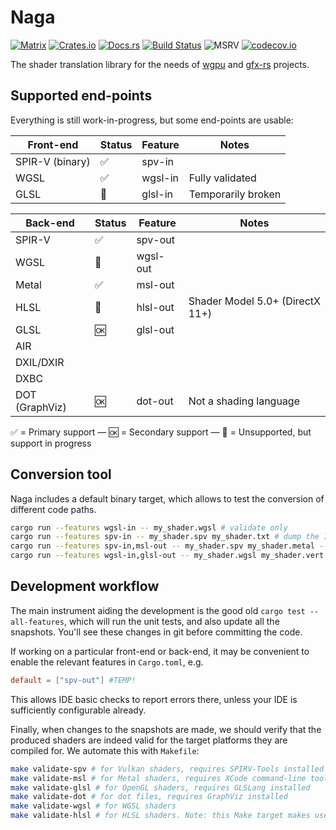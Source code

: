 # Naga

[![Matrix](https://img.shields.io/badge/Matrix-%23naga%3Amatrix.org-blueviolet.svg)](https://matrix.to/#/#naga:matrix.org)
[![Crates.io](https://img.shields.io/crates/v/naga.svg?label=naga)](https://crates.io/crates/naga)
[![Docs.rs](https://docs.rs/naga/badge.svg)](https://docs.rs/naga)
[![Build Status](https://github.com/gfx-rs/naga/workflows/pipeline/badge.svg)](https://github.com/gfx-rs/naga/actions)
![MSRV](https://img.shields.io/badge/rustc-1.43+-blue.svg)
[![codecov.io](https://codecov.io/gh/gfx-rs/naga/branch/master/graph/badge.svg?token=9VOKYO8BM2)](https://codecov.io/gh/gfx-rs/naga)

The shader translation library for the needs of [wgpu](https://github.com/gfx-rs/wgpu) and [gfx-rs](https://github.com/gfx-rs/gfx) projects.

## Supported end-points

Everything is still work-in-progress, but some end-points are usable:

Front-end       |       Status       | Feature | Notes |
--------------- | ------------------ | ------- | ----- |
SPIR-V (binary) | :white_check_mark: | spv-in  |       |
WGSL            | :white_check_mark: | wgsl-in | Fully validated |
GLSL            | :construction:     | glsl-in | Temporarily broken |

Back-end        |       Status       | Feature  | Notes |
--------------- | ------------------ | -------- | ----- |
SPIR-V          | :white_check_mark: | spv-out  |       |
WGSL            | :construction:     | wgsl-out |       |
Metal           | :white_check_mark: | msl-out  |       |
HLSL            | :construction:     | hlsl-out | Shader Model 5.0+ (DirectX 11+) |
GLSL            | :ok:               | glsl-out |       |
AIR             |                    |          |       |
DXIL/DXIR       |                    |          |       |
DXBC            |                    |          |       |
DOT (GraphViz)  | :ok:               | dot-out  | Not a shading language |

:white_check_mark: = Primary support — :ok: = Secondary support — :construction: = Unsupported, but support in progress

## Conversion tool

Naga includes a default binary target, which allows to test the conversion of different code paths.
```bash
cargo run --features wgsl-in -- my_shader.wgsl # validate only
cargo run --features spv-in -- my_shader.spv my_shader.txt # dump the IR module into a file
cargo run --features spv-in,msl-out -- my_shader.spv my_shader.metal --flow-dir flow-dir # convert the SPV to Metal, also dump the SPIR-V flow graph to `flow-dir`
cargo run --features wgsl-in,glsl-out -- my_shader.wgsl my_shader.vert --profile es310 # convert the WGSL to GLSL vertex stage under ES 3.20 profile
```

## Development workflow

The main instrument aiding the development is the good old `cargo test --all-features`,
which will run the unit tests, and also update all the snapshots. You'll see these
changes in git before committing the code.

If working on a particular front-end or back-end, it may be convenient to
enable the relevant features in `Cargo.toml`, e.g.
```toml
default = ["spv-out"] #TEMP!
```
This allows IDE basic checks to report errors there, unless your IDE is sufficiently configurable already.

Finally, when changes to the snapshots are made, we should verify that the produced shaders
are indeed valid for the target platforms they are compiled for. We automate this with `Makefile`:
```bash
make validate-spv # for Vulkan shaders, requires SPIRV-Tools installed
make validate-msl # for Metal shaders, requires XCode command-line tools installed
make validate-glsl # for OpenGL shaders, requires GLSLang installed
make validate-dot # for dot files, requires GraphViz installed
make validate-wgsl # for WGSL shaders
make validate-hlsl # for HLSL shaders. Note: this Make target makes use of the "sh" shell. This is not the default shell in Windows.
```
